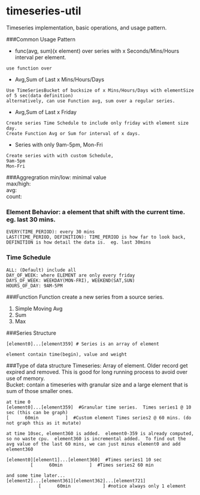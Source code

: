timeseries-util
===============
Timeseries implementation, basic operations, and usage pattern.

###Common Usage Pattern
- func(avg, sum)(x element) over series with x Seconds/Mins/Hours interval per element.
```
use function over 
```
- Avg,Sum of Last x Mins/Hours/Days 
```
Use TimeSeriesBucket of bucksize of x Mins/Hours/Days with elementSize of 5 sec(data definition)
alternatively, can use Function avg, sum over a regular series.
```
- Avg,Sum of Last x Friday
```
Create series Time Schedule to include only friday with element size day.
Create Function Avg or Sum for interval of x days.
```
- Series with only 9am-5pm, Mon-Fri
```
Create series with with custom Schedule, 
9am-5pm
Mon-Fri
```

###Aggregration
min/low: minimal value  
max/high:  
avg:  
count:  

### Element Behavior: a element that shift with the current time. eg. last 30 mins.
	EVERY(TIME_PERIOD): every 30 mins  
	LAST(TIME_PERIOD, DEFINITION): TIME_PERIOD is how far to look back, DEFINITION is how detail the data is.  eg. last 30mins 
### Time Schedule
	ALL: (Default) include all  
	DAY_OF_WEEK: where ELEMENT are only every friday  
	DAYS_OF_WEEK: WEEKDAY(MON-FRI), WEEKEND(SAT,SUN)  
	HOURS_OF_DAY: 9AM-5PM  

###Function
Function create a new series from a source series.
1. Simple Moving Avg
2. Sum
3. Max

###Series Structure
```
[element0]...[element359] # Series is an array of element

element contain time(begin), value and weight
```

###Type of data structure
Timeseries: Array of element. Older record get expired and removed.  This is good for long running process to avoid over use of memory.  
Bucket: contain a timeseries with granular size and a large element that is sum of those smaller ones.  
```
at time 0
[element0]...[element359]  #Granular time series.  Times series1 @ 10 sec (this can be graph)
[      60min          ]  #Custom element Times series2 @ 60 mins. (do not graph this as it mutate)

at time 10sec, element360 is added.  element0-359 is already computed, so no waste cpu.  element360 is incremental added.  To find out the avg value of the last 60 mins, we can just minus element0 and add element360

[element0][element1]...[element360]  #Times series1 10 sec
         [      60min          ]  #Times series2 60 min

and some time later...
[element2]...[element361][element362]...[element721]
            [      60min            ] #notice always only 1 element
```



